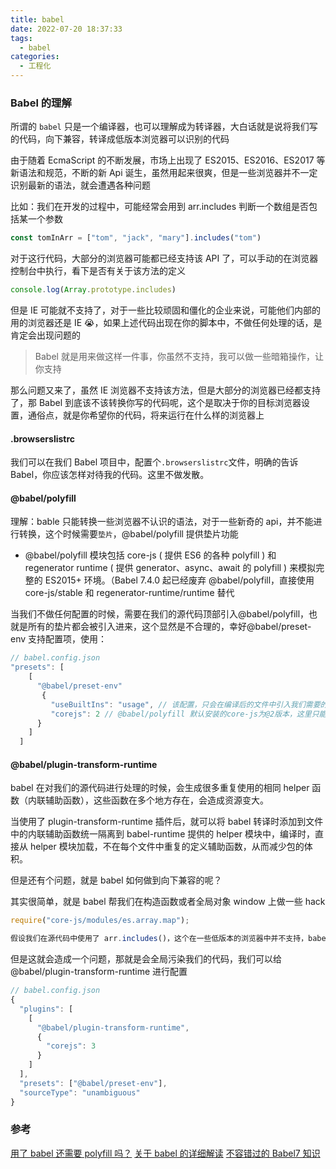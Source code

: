 ```yaml
---
title: babel
date: 2022-07-20 18:37:33
tags:
  - babel
categories:
  - 工程化
---
```


### Babel 的理解

所谓的 `babel` 只是一个编译器，也可以理解成为转译器，大白话就是说将我们写的代码，向下兼容，转译成低版本浏览器可以识别的代码

由于随着 EcmaScript 的不断发展，市场上出现了 ES2015、ES2016、ES2017 等新语法和规范，不断的新 Api 诞生，虽然用起来很爽，但是一些浏览器并不一定识别最新的语法，就会遭遇各种问题

比如：我们在开发的过程中，可能经常会用到 arr.includes 判断一个数组是否包括某一个参数

<!-- more -->

```javascript
const tomInArr = ["tom", "jack", "mary"].includes("tom")
```

对于这行代码，大部分的浏览器可能都已经支持该 API 了，可以手动的在浏览器控制台中执行，看下是否有关于该方法的定义

```javascript
console.log(Array.prototype.includes)
```

但是 IE 可能就不支持了，对于一些比较顽固和僵化的企业来说，可能他们内部的用的浏览器还是 IE 😭，如果上述代码出现在你的脚本中，不做任何处理的话，是肯定会出现问题的

> Babel 就是用来做这样一件事，你虽然不支持，我可以做一些暗箱操作，让你支持

那么问题又来了，虽然 IE 浏览器不支持该方法，但是大部分的浏览器已经都支持了，那 Babel 到底该不该转换你写的代码呢，这个是取决于你的目标浏览器设置，通俗点，就是你希望你的代码，将来运行在什么样的浏览器上

#### .browserslistrc

我们可以在我们 Babel 项目中，配置个`.browserslistrc`文件，明确的告诉 Babel，你应该怎样对待我的代码。这里不做发散。

#### @babel/polyfill

理解：bable 只能转换一些浏览器不认识的语法，对于一些新奇的 api，并不能进行转换，这个时候需要`垫片`，@babel/polyfill 提供垫片功能

- @babel/polyfill 模块包括 core-js ( 提供 ES6 的各种 polyfill ) 和 regenerator runtime ( 提供 generator、async、await 的 polyfill ) 来模拟完整的 ES2015+ 环境。（Babel 7.4.0 起已经废弃 @babel/polyfill，直接使用 core-js/stable 和 regenerator-runtime/runtime 替代

当我们不做任何配置的时候，需要在我们的源代码顶部引入@babel/polyfill，也就是所有的垫片都会被引入进来，这个显然是不合理的，幸好@babel/preset-env 支持配置项，使用：

```javascript
// babel.config.json
"presets": [
    [
      "@babel/preset-env"
       {
         "useBuiltIns": "usage", // 该配置，只会在编译后的文件中引入我们需要的垫片，不会全部引入
         "corejs": 2 // @babel/polyfill 默认安装的core-js为@2版本，这里只能用2，如果这里配置为3，那么需要手动安装core-js@3
      }
    ]
  ]
```

#### @babel/plugin-transform-runtime

babel 在对我们的源代码进行处理的时候，会生成很多重复使用的相同 helper 函数（内联辅助函数），这些函数在多个地方存在，会造成资源变大。

当使用了 plugin-transform-runtime 插件后，就可以将 babel 转译时添加到文件中的内联辅助函数统一隔离到 babel-runtime 提供的 helper 模块中，编译时，直接从 helper 模块加载，不在每个文件中重复的定义辅助函数，从而减少包的体积。

但是还有个问题，就是 babel 如何做到向下兼容的呢？

其实很简单，就是 babel 帮我们在构造函数或者全局对象 window 上做一些 hack

```javascript
require("core-js/modules/es.array.map");

假设我们在源代码中使用了 arr.includes()，这个在一些低版本的浏览器中并不支持，babel 说白了就是在 Array.prototype 上帮我们写了个 includes 方法，让我们代码运行不会报错而已～
```

但是这就会造成一个问题，那就是会全局污染我们的代码，我们可以给@babel/plugin-transform-runtime 进行配置

```javascript
// babel.config.json
{
  "plugins": [
    [
      "@babel/plugin-transform-runtime",
      {
        "corejs": 3
      }
    ]
  ],
  "presets": ["@babel/preset-env"],
  "sourceType": "unambiguous"
}

```

### 参考

[用了 babel 还需要 polyfill 吗？](https://juejin.cn/post/6845166891015602190#heading-7)
[关于 babel 的详细解读](https://juejin.cn/post/6844904199554072583)
[不容错过的 Babel7 知识](https://segmentfault.com/a/1190000021167230)
